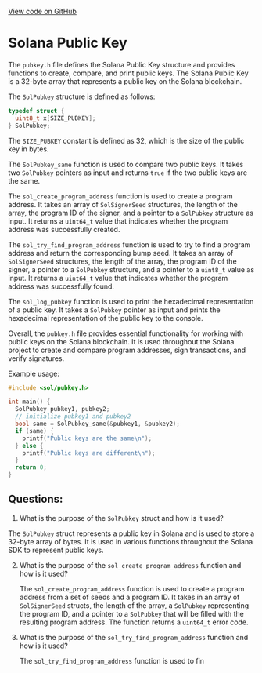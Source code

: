[View code on GitHub](https://github.com/solana-labs/solana/blob/master/sdk/bpf/c/inc/sol/pubkey.h)

# Solana Public Key

The `pubkey.h` file defines the Solana Public Key structure and provides functions to create, compare, and print public keys. The Solana Public Key is a 32-byte array that represents a public key on the Solana blockchain. 

The `SolPubkey` structure is defined as follows:

```c
typedef struct {
  uint8_t x[SIZE_PUBKEY];
} SolPubkey;
```

The `SIZE_PUBKEY` constant is defined as 32, which is the size of the public key in bytes. 

The `SolPubkey_same` function is used to compare two public keys. It takes two `SolPubkey` pointers as input and returns `true` if the two public keys are the same. 

The `sol_create_program_address` function is used to create a program address. It takes an array of `SolSignerSeed` structures, the length of the array, the program ID of the signer, and a pointer to a `SolPubkey` structure as input. It returns a `uint64_t` value that indicates whether the program address was successfully created. 

The `sol_try_find_program_address` function is used to try to find a program address and return the corresponding bump seed. It takes an array of `SolSignerSeed` structures, the length of the array, the program ID of the signer, a pointer to a `SolPubkey` structure, and a pointer to a `uint8_t` value as input. It returns a `uint64_t` value that indicates whether the program address was successfully found. 

The `sol_log_pubkey` function is used to print the hexadecimal representation of a public key. It takes a `SolPubkey` pointer as input and prints the hexadecimal representation of the public key to the console. 

Overall, the `pubkey.h` file provides essential functionality for working with public keys on the Solana blockchain. It is used throughout the Solana project to create and compare program addresses, sign transactions, and verify signatures. 

Example usage:

```c
#include <sol/pubkey.h>

int main() {
  SolPubkey pubkey1, pubkey2;
  // initialize pubkey1 and pubkey2
  bool same = SolPubkey_same(&pubkey1, &pubkey2);
  if (same) {
    printf("Public keys are the same\n");
  } else {
    printf("Public keys are different\n");
  }
  return 0;
}
```
## Questions: 
 1. What is the purpose of the `SolPubkey` struct and how is it used?
   
   The `SolPubkey` struct represents a public key in Solana and is used to store a 32-byte array of bytes. It is used in various functions throughout the Solana SDK to represent public keys.

2. What is the purpose of the `sol_create_program_address` function and how is it used?
   
   The `sol_create_program_address` function is used to create a program address from a set of seeds and a program ID. It takes in an array of `SolSignerSeed` structs, the length of the array, a `SolPubkey` representing the program ID, and a pointer to a `SolPubkey` that will be filled with the resulting program address. The function returns a `uint64_t` error code.

3. What is the purpose of the `sol_try_find_program_address` function and how is it used?
   
   The `sol_try_find_program_address` function is used to fin